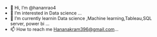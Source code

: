 - 👋 Hi, I’m @hananrao4
- 👀 I’m interested in Data science ...
- 🌱 I’m currently learnin Data science ,Machine learning,Tableau,SQL server, power bi ...
- 📫 How to reach me Hananakram396@gmail.com...

<!---
hananrao4/hananrao4 is a ✨ special ✨ repository because its `README.md` (this file) appears on your GitHub profile.
You can click the Preview link to take a look at your changes.
--->
